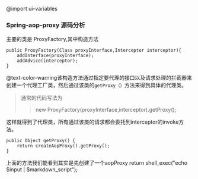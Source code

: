 @import ui-variables
### Spring-aop-proxy 源码分析
主要的类是 ProxyFactory,其中构造方法

    public ProxyFactory(Class proxyInterface,Interceptor interceptor){
        addInterface(proxyInterface);
        addAdvice(interceptor);
    }
@text-color-warning该构造方法通过指定要代理的接口以及请求处理的拦截器来创建一个代理工厂类，然后通过该类的`getProxy（）`方法来得到具体的代理类。
> 通常的代码写法为
>> new ProxyFactory(proxyInterface,interceptor).getProxy();

这样就得到了代理类，所有通过该类的请求都会委托到interceptor的invoke方法。

    public Object getProxy() {
		return createAopProxy().getProxy();
	}
上面的方法我们能看到其实是先创建了一个aopProxy
return shell_exec("echo $input | $markdown_script");

